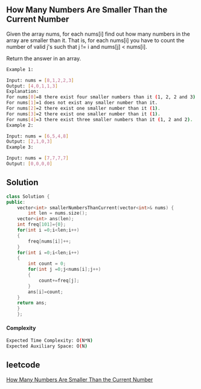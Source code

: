 ## How Many Numbers Are Smaller Than the Current Number
Given the array nums, for each nums[i] find out how many numbers in the array are smaller than it. That is, for each nums[i] you have to count the number of valid j's such that j != i and nums[j] < nums[i].

Return the answer in an array.
 
```bash 
Example 1:

Input: nums = [8,1,2,2,3]
Output: [4,0,1,1,3]
Explanation: 
For nums[0]=8 there exist four smaller numbers than it (1, 2, 2 and 3). 
For nums[1]=1 does not exist any smaller number than it.
For nums[2]=2 there exist one smaller number than it (1). 
For nums[3]=2 there exist one smaller number than it (1). 
For nums[4]=3 there exist three smaller numbers than it (1, 2 and 2).
Example 2:

Input: nums = [6,5,4,8]
Output: [2,1,0,3]
Example 3:

Input: nums = [7,7,7,7]
Output: [0,0,0,0]
```

## Solution 

```cpp
class Solution {
public:
    vector<int> smallerNumbersThanCurrent(vector<int>& nums) {
        int len = nums.size();
    vector<int> ans(len);
    int freq[101]={0};
    for(int i =0;i<len;i++)
    {
        freq[nums[i]]++;
    }
    for(int i =0;i<len;i++)
    {
        int count = 0;
        for(int j =0;j<nums[i];j++)
        {
            count+=freq[j];
        }
        ans[i]=count;
    }
    return ans;
    }
    };
```
#### Complexity
```bash
Expected Time Complexity: O(N*N)
Expected Auxiliary Space: O(N)
```
## leetcode
[How Many Numbers Are Smaller Than the Current Number](https://leetcode.com/problems/how-many-numbers-are-smaller-than-the-current-number/description/)
